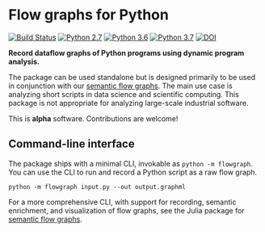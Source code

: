 # Flow graphs for Python

[![Build Status](https://travis-ci.org/IBM/pyflowgraph.svg?branch=master)](https://travis-ci.org/IBM/pyflowgraph) [![Python 2.7](https://img.shields.io/badge/python-2.7-blue.svg)](https://www.python.org/downloads/release/python-270/) [![Python 3.6](https://img.shields.io/badge/python-3.6-blue.svg)](https://www.python.org/downloads/release/python-360/) [![Python 3.7](https://img.shields.io/badge/python-3.7-blue.svg)](https://www.python.org/downloads/release/python-370/) [![DOI](https://zenodo.org/badge/DOI/10.5281/zenodo.1401682.svg)](https://doi.org/10.5281/zenodo.1401682)

**Record dataflow graphs of Python programs using dynamic program analysis.**

The package can be used standalone but is designed primarily to be used in
conjunction with our [semantic flow
graphs](https://github.com/IBM/semanticflowgraph). The main use case is
analyzing short scripts in data science and scientific computing. This package
is not appropriate for analyzing large-scale industrial software.

This is **alpha** software. Contributions are welcome!

## Command-line interface

The package ships with a minimal CLI, invokable as `python -m flowgraph`.
You can use the CLI to run and record a Python script as a raw flow graph.

```
python -m flowgraph input.py --out output.graphml
```

For a more comprehensive CLI, with support for recording, semantic enrichment,
and visualization of flow graphs, see the Julia package for [semantic flow
graphs](https://github.com/IBM/semanticflowgraph).